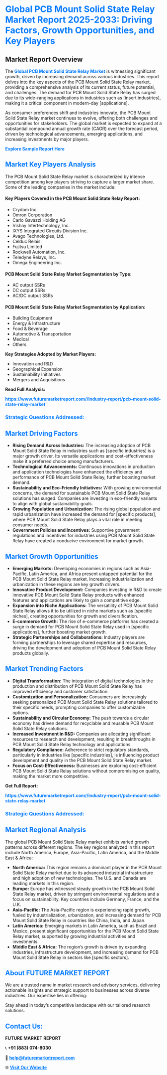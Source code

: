 <h1 style="color: #007BFF;">Global PCB Mount Solid State Relay Market Report 2025-2033: Driving Factors, Growth Opportunities, and Key Players</h1>

<section id="overview">
<h2>Market Report Overview</h2>
<p>The <a href="https://www.futuremarketreport.com//industry-report/pcb-mount-solid-state-relay-market" style="color: #007BFF; text-decoration: none;"><strong>Global PCB Mount Solid State Relay Market</strong></a> is witnessing significant growth, driven by increasing demand across various industries. This report delves into the key aspects of the PCB Mount Solid State Relay market, providing a comprehensive analysis of its current status, future potential, and challenges. The demand for PCB Mount Solid State Relay has surged due to its wide-ranging applications in industries such as [insert industries], making it a critical component in modern-day [applications].</p>
<p>As consumer preferences shift and industries innovate, the PCB Mount Solid State Relay market continues to evolve, offering both challenges and opportunities for stakeholders. The global market is expected to expand at a substantial compound annual growth rate (CAGR) over the forecast period, driven by technological advancements, emerging applications, and increasing investments by major players.</p>
</section>

<section id="overview">
<p><a href="https://www.futuremarketreport.com//request-sample/reportId=53984" style="color: #007BFF; text-decoration: none;"><strong>Explore Sample Report Here</strong></a></p>
</section>

<section id="key-players">
<h2 style="color: #007BFF;">Market Key Players Analysis</h2>
<p>The PCB Mount Solid State Relay market is characterized by intense competition among key players striving to capture a larger market share. Some of the leading companies in the market include:</p>
<h4>Key Players Covered in the PCB Mount Solid State Relay Report:</h4>
<ul><li>Crydom Inc.</li><li>Omron Corporation</li><li>Carlo Gavazzi Holding AG</li><li>Vishay Intertechnology, Inc.</li><li>IXYS Integrated Circuits Division Inc.</li><li>Avago Technologies, Ltd.</li><li>Celduc Relais</li><li>Fujitsu Limited</li><li>Rockwell Automation, Inc.</li><li>Teledyne Relays, Inc.</li><li>Omega Engineering Inc.</li></ul>
<h4>PCB Mount Solid State Relay Market Segmentation by Type:</h4>
<ul><li>AC output SSRs</li><li>DC output SSRs</li><li>AC/DC output SSRs</li></ul>

<h4>PCB Mount Solid State Relay Market Segmentation by Application:</h4>
<ul><li>Building Equipment</li><li>Energy &amp; Infrastructure</li><li>Food &amp; Beverage</li><li>Automotive &amp; Transportation</li><li>Medical</li><li>Others</li></ul>
<p><strong>Key Strategies Adopted by Market Players:</strong></p>
<ul>
<li>Innovation and R&D</li>
<li>Geographical Expansion</li>
<li>Sustainability Initiatives</li>
<li>Mergers and Acquisitions</li>
</ul>
</section>

<section>
<p><strong>Read Full Analysis: </strong></p><a href="https://www.futuremarketreport.com//industry-report/pcb-mount-solid-state-relay-market" style="color: #007BFF; text-decoration: none;"><strong>https://www.futuremarketreport.com//industry-report/pcb-mount-solid-state-relay-market</strong></a>
<h3 style="color: #007BFF;">Strategic Questions Addressed:</h3>
</section>

<section id="driving-factors">
<h2 style="color: #007BFF;">Market Driving Factors</h2>
<ul>
<li><strong>Rising Demand Across Industries:</strong> The increasing adoption of PCB Mount Solid State Relay in industries such as [specific industries] is a major growth driver. Its versatile applications and cost-effectiveness make it a preferred choice among manufacturers.</li>
<li><strong>Technological Advancements:</strong> Continuous innovations in production and application technologies have enhanced the efficiency and performance of PCB Mount Solid State Relay, further boosting market demand.</li>
<li><strong>Sustainability and Eco-Friendly Initiatives:</strong> With growing environmental concerns, the demand for sustainable PCB Mount Solid State Relay solutions has surged. Companies are investing in eco-friendly variants to align with global sustainability goals.</li>
<li><strong>Growing Population and Urbanization:</strong> The rising global population and rapid urbanization have increased the demand for [specific products], where PCB Mount Solid State Relay plays a vital role in meeting consumer needs.</li>
<li><strong>Government Policies and Incentives:</strong> Supportive government regulations and incentives for industries using PCB Mount Solid State Relay have created a conducive environment for market growth.</li>
</ul>
</section>

<section id="growth-opportunities">
<h2 style="color: #007BFF;">Market Growth Opportunities</h2>
<ul>
<li><strong>Emerging Markets:</strong> Developing economies in regions such as Asia-Pacific, Latin America, and Africa present untapped potential for the PCB Mount Solid State Relay market. Increasing industrialization and urbanization in these regions are key growth drivers.</li>
<li><strong>Innovative Product Development:</strong> Companies investing in R&D to create innovative PCB Mount Solid State Relay products with enhanced features and applications are likely to gain a competitive edge.</li>
<li><strong>Expansion into Niche Applications:</strong> The versatility of PCB Mount Solid State Relay allows it to be utilized in niche markets such as [specific niches], creating opportunities for growth and diversification.</li>
<li><strong>E-commerce Growth:</strong> The rise of e-commerce platforms has created a surge in demand for PCB Mount Solid State Relay used in [specific applications], further boosting market growth.</li>
<li><strong>Strategic Partnerships and Collaborations:</strong> Industry players are forming partnerships to leverage shared expertise and resources, driving the development and adoption of PCB Mount Solid State Relay products globally.</li>
</ul>
</section>

<section id="trending-factors">
<h2 style="color: #007BFF;">Market Trending Factors</h2>
<ul>
<li><strong>Digital Transformation:</strong> The integration of digital technologies in the production and distribution of PCB Mount Solid State Relay has improved efficiency and customer satisfaction.</li>
<li><strong>Customization and Personalization:</strong> Consumers are increasingly seeking personalized PCB Mount Solid State Relay solutions tailored to their specific needs, prompting companies to offer customizable options.</li>
<li><strong>Sustainability and Circular Economy:</strong> The push towards a circular economy has driven demand for recyclable and reusable PCB Mount Solid State Relay solutions.</li>
<li><strong>Increased Investment in R&D:</strong> Companies are allocating significant resources to research and development, resulting in breakthroughs in PCB Mount Solid State Relay technology and applications.</li>
<li><strong>Regulatory Compliance:</strong> Adherence to strict regulatory standards, particularly in industries like [specific industries], is influencing product development and quality in the PCB Mount Solid State Relay market.</li>
<li><strong>Focus on Cost-Effectiveness:</strong> Businesses are exploring cost-efficient PCB Mount Solid State Relay solutions without compromising on quality, making the market more competitive.</li>
</ul>
</section>

<section>
<p><strong>Get Full Report: </strong></p><a href="https://www.futuremarketreport.com//industry-report/pcb-mount-solid-state-relay-market" style="color: #007BFF; text-decoration: none;"><strong>https://www.futuremarketreport.com//industry-report/pcb-mount-solid-state-relay-market</strong></a>
<h3 style="color: #007BFF;">Strategic Questions Addressed:</h3>
</section>


<section id="regional-analysis">
<h2 style="color: #007BFF;">Market Regional Analysis</h2>
<p>The global PCB Mount Solid State Relay market exhibits varied growth patterns across different regions. The key regions analyzed in this report include North America, Europe, Asia-Pacific, Latin America, and the Middle East & Africa:</p>
<ul>
<li><strong>North America:</strong> This region remains a dominant player in the PCB Mount Solid State Relay market due to its advanced industrial infrastructure and high adoption of new technologies. The U.S. and Canada are leading markets in this region.</li>
<li><strong>Europe:</strong> Europe has witnessed steady growth in the PCB Mount Solid State Relay market, driven by stringent environmental regulations and a focus on sustainability. Key countries include Germany, France, and the U.K.</li>
<li><strong>Asia-Pacific:</strong> The Asia-Pacific region is experiencing rapid growth, fueled by industrialization, urbanization, and increasing demand for PCB Mount Solid State Relay in countries like China, India, and Japan.</li>
<li><strong>Latin America:</strong> Emerging markets in Latin America, such as Brazil and Mexico, present significant opportunities for the PCB Mount Solid State Relay market, supported by growing industrial activities and investments.</li>
<li><strong>Middle East & Africa:</strong> The region’s growth is driven by expanding industries, infrastructure development, and increasing demand for PCB Mount Solid State Relay in sectors like [specific sectors].</li>
</ul>
</section>

<footer>
<h2 style="color: #007BFF;">About FUTURE MARKET REPORT</h2>
<p>We are a trusted name in market research and advisory services, delivering actionable insights and strategic support to businesses across diverse industries. Our expertise lies in offering:</p>

<p>Stay ahead in today’s competitive landscape with our tailored research solutions.</p>

<h2 style="color: #007BFF;">Contact Us:</h2>
<p><strong>FUTURE MARKET REPORT</strong></p>
<p>📞 <strong>+91 (883) 074-8030</strong></p>
<p>📧 <strong><a href="mailto:help@futuremarketreport.com" style="color: #007BFF;">help@futuremarketreport.com</a></strong></p>
<p>🌐 <strong><a href="https://www.futuremarketreport.com/" style="color: #007BFF;">Visit Our Website</a></strong></p>
</footer>